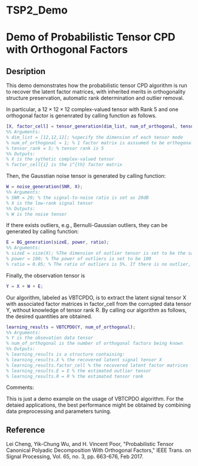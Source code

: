 # TSP2_Demo
# Demo of Probabilistic Tensor CPD with Orthogonal Factors

## Desription

This demo demonstrates how the probabilistic tensor CPD algorithm is run to recover the latent factor matrices, with inherited merits in orthogonality structure preservation, automatic rank determination and outlier removal. 

In particular, a $12 \times 12 \times 12$ complex-valued tensor with Rank $5$ and one orthogonal factor is genenrated by calling function as follows.

```matlab
[X, factor_cell] = tensor_generation(dim_list, num_of_orthogonal, tensor_rank); 
%% Arguments:
% dim_list = [12,12,12]; %specify the dimension of each tensor mode
% num_of_orthogonal = 1; % 1 factor matrix is asssumed to be orthogonal 
% tensor_rank = 5; % tensor rank is 5
%% Outputs:
% X is the sythetic complex-valued tensor 
% factor_cell{i} is the i^{th} factor matrix 
```

Then, the Gausstian noise tensor  is generated by calling function:

```matlab
W = noise_generation(SNR, X);
%% Arguments:
% SNR = 20; % the signal-to-noise ratio is set as 20dB
% X is the low-rank signal tensor
%% Outputs:
% W is the noise tensor
```

If there exists outliers, e.g., Bernulli-Gaussian outliers, they can be generated by calling function:

```matlab
E = BG_generation(sizeE, power, ratio);
%% Arguments:
% sizeE = size(X); %The dimension of outlier tensor is set to be the same as the signal tensor X 
% power = 100; % The power of outliers is set to be 100
% ratio = 0.05; % The ratio of outliers is 5%. If there is no outlier, ratio can be set to be 0
```

Finally, the observation tensor is 

```matlab
Y = X + W + E;
```

Our algorithm, labeled as VBTCPDO, is to extract the latent signal tensor X with associated factor matrices in factor_cell from the corrupted data tensor Y, without knowledge of tensor rank R. By calling our algorithm as follows, the desired quantities are obtained. 

```matlab
learning_results = VBTCPDO(Y, num_of_orthogonal);
%% Arguments:
% Y is the obsevation data tensor 
% num_of_orthogonal is the number of orthogonal factors being known
%% Outputs:
% learning_results is a structure containing:
% learning_results.X % the recovered latent signal tensor X
% learning_results.factor_cell % the recovered latent factor matrices 
% learning_results.E = E % the estimated outlier tensor
% learning_results.R = R % the estimated tensor rank
```

Comments:

This is just a demo example on the usage of VBTCPDO algorithm. For the detaied applications, the best performance might be obtained by combining data preprocessing and parameters tuning. 

## Reference

Lei Cheng, Yik-Chung Wu, and H. Vincent Poor, "Probabilistic Tensor Canonical Polyadic Decomposition With Orthogonal Factors," IEEE Trans. on Signal Processing, Vol. 65, no. 3, pp. 663-676, Feb 2017.

